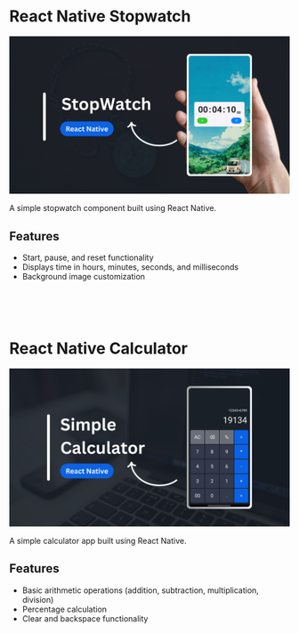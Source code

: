 

# React Native Stopwatch

![Image](Stopwatch.png)

A simple stopwatch component built using React Native.

## Features

- Start, pause, and reset functionality
- Displays time in hours, minutes, seconds, and milliseconds
- Background image customization

<br>
<br>
<br>

# React Native Calculator

![Image](Calculator.png)

A simple calculator app built using React Native.

## Features

- Basic arithmetic operations (addition, subtraction, multiplication, division)
- Percentage calculation
- Clear and backspace functionality
